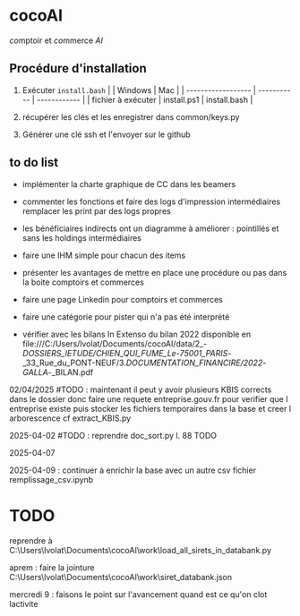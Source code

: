 # cocoAI

*co*mptoir et *co*mmerce *AI*

## Procédure d'installation

1. Exécuter ```install.bash```
 |                    | Windows     | Mac          |
 | ------------------ | ----------- | ------------ |
 | fichier à exécuter | install.ps1 | install.bash |

2. récupérer les clés et les enregistrer dans common/keys.py
3. Générer une clé ssh et l'envoyer sur le github  

## to do list

- implémenter la charte graphique de CC dans les beamers
- commenter les fonctions et faire des logs d'impression intermédiaires remplacer les print par des logs propres
- les bénéficiaires indirects ont un diagramme à améliorer : pointillés et sans les holdings intermédiaires
- faire une IHM simple pour chacun des items
- présenter les avantages de mettre en place une procédure ou pas dans la boite comptoirs et commerces
- faire une page Linkedin pour comptoirs et commerces
- faire une catégorie pour pister qui n'a pas été interprété

- vérifier avec les bilans In Extenso du bilan 2022 disponible en
file:///C:/Users/lvolat/Documents/cocoAI/data/2_-*DOSSIERS_lETUDE/CHIEN_QUI_FUME_Le*-*75001_PARIS*-_33_Rue_du_PONT-NEUF/3.*DOCUMENTATION_FINANCIRE/2022*-*GALLA*-_BILAN.pdf

02/04/2025
  #TODO : maintenant
 il peut y avoir plusieurs KBIS corrects dans le dossier donc faire une requete entreprise.gouv.fr pour verifier que l entreprise existe puis stocker les fichiers temporaires dans la base et creer l arborescence
    cf extract_KBIS.py

2025-04-02
 #TODO : reprendre doc_sort.py l. 88 TODO

2025-04-07

2025-04-09 : continuer à enrichir la base avec un autre csv
fichier remplissage_csv.ipynb

# TODO

reprendre à C:\Users\lvolat\Documents\cocoAI\work\load_all_sirets_in_databank.py

aprem :
faire la jointure C:\Users\lvolat\Documents\cocoAI\work\siret_databank.json

mercredi 9 :
faisons le point sur l'avancement
quand est ce qu'on clot lactivite
